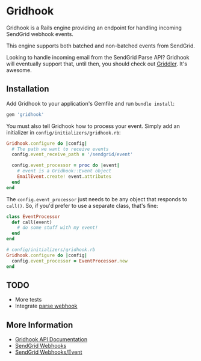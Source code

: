 # Gridhook

Gridhook is a Rails engine providing an endpoint for handling incoming
SendGrid webhook events.

This engine supports both batched and non-batched events from SendGrid.

Looking to handle incoming email from the SendGrid Parse API? Gridhook
will eventually support that, until then, you should check out
[Griddler](https://github.com/thoughtbot/griddler). It's awesome.

## Installation

Add Gridhook to your application's Gemfile and run `bundle install`:

```ruby
gem 'gridhook'
```

You must also tell Gridhook how to process your event. Simply add an
initializer in `config/initializers/gridhook.rb`:

```ruby
Gridhook.configure do |config|
  # The path we want to receive events
  config.event_receive_path = '/sendgrid/event'

  config.event_processor = proc do |event|
    # event is a Gridhook::Event object
    EmailEvent.create! event.attributes
  end
end
```

The `config.event_processor` just needs to be any object that responds to
`call()`. So, if you'd prefer to use a separate class, that's fine:

```ruby
class EventProcessor
  def call(event)
    # do some stuff with my event!
  end
end

# config/initializers/gridhook.rb
Gridhook.configure do |config|
  config.event_processor = EventProcessor.new
end
```

## TODO

* More tests
* Integrate [parse webhook](http://sendgrid.com/docs/API_Reference/Webhooks/parse.html)

## More Information

* [Gridhook API Documentation](http://injekt.github.com/rdoc/gridhook/)
* [SendGrid Webhooks](http://sendgrid.com/docs/API_Reference/Webhooks/index.html)
* [SendGrid Webhooks/Event](http://sendgrid.com/docs/API_Reference/Webhooks/event.html)